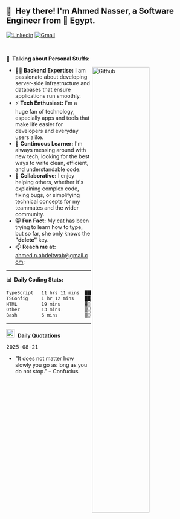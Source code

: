 <!-- Your title -->
## 👋&nbsp; Hey there! I'm Ahmed Nasser, a Software Engineer from 🚀 Egypt.
<!-- Your badges
You can use the website to generate badges: https://shields.io/
-->

[![Linkedin](https://img.shields.io/badge/-LinkedIn-blue?style=flat&logo=Linkedin&logoColor=white)](https://www.linkedin.com/in/ahmed-n-abdeltwab/)
[![Gmail](https://img.shields.io/badge/-Gmail-c14438?style=flat&logo=Gmail&logoColor=white)](mailto:ahmed.n.abdeltwab+githubProfile1@gmail.com)

&nbsp;

<!-- Talking about you -->
**🚀&nbsp; Talking about Personal Stuffs:**

<!-- Any image aligned to the right. Beware the width -->
<img width="55%" align="right" alt="Github" src="https://raw.githubusercontent.com/onimur/.github/master/.resources/git-header.svg" />

* 👨‍💻 **Backend Expertise:** I am passionate about developing server-side infrastructure and databases that ensure applications run smoothly.
* ⚡ **Tech Enthusiast:** I'm a huge fan of technology, especially apps and tools that make life easier for developers and everyday users alike.
* 🌱 **Continuous Learner:** I'm always messing around with new tech, looking for the best ways to write clean, efficient, and understandable code.
* 🤝 **Collaborative:** I enjoy helping others, whether it's explaining complex code, fixing bugs, or simplifying technical concepts for my teammates and the wider community.
* 😸 **Fun Fact:** My cat has been trying to learn how to type, but so far, she only knows the **"delete"** key.
* 📫 **Reach me at:** [ahmed.n.abdeltwab@gmail.com](mailto:ahmed.n.abdeltwab+githubProfile2@gmail.com);

---

**📊&nbsp; Daily Coding Stats:**
<!--START_SECTION:waka-->

```txt
TypeScript   11 hrs 11 mins  █████████████████████▒░░░   85.62 %
TSConfig     1 hr 12 mins    ██▒░░░░░░░░░░░░░░░░░░░░░░   09.22 %
HTML         19 mins         ▓░░░░░░░░░░░░░░░░░░░░░░░░   02.51 %
Other        13 mins         ▒░░░░░░░░░░░░░░░░░░░░░░░░   01.70 %
Bash         6 mins          ▒░░░░░░░░░░░░░░░░░░░░░░░░   00.78 %
```

<!--END_SECTION:waka-->

---

<span><img src="https://emojis.slackmojis.com/emojis/images/1621024394/39092/cat-roll.gif?1621024394" width="22" style="pointer-events: none;" />&nbsp; <a href="https://github.com/ahmed-n-abdeltwab/ahmed-n-abdeltwab/blob/master/quotations.md"><strong>Daily Quotations</strong></a></span>

<kbd>2025-08-21</kbd>

- "It does not matter how slowly you go as long as you do not stop." – Confucius

<!-- Randomly taken from quotations.md -->
